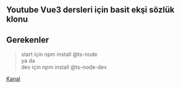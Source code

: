 ## **Youtube Vue3 dersleri için basit ekşi sözlük klonu**

## Gerekenler

> start için npm install @ts-node <br> ya da <br>
> dev için npm install @ts-node-dev

[Kanal](https://www.youtube.com/channel/UC4Nz-FbzzUnovD3tkpqn9Lw)

